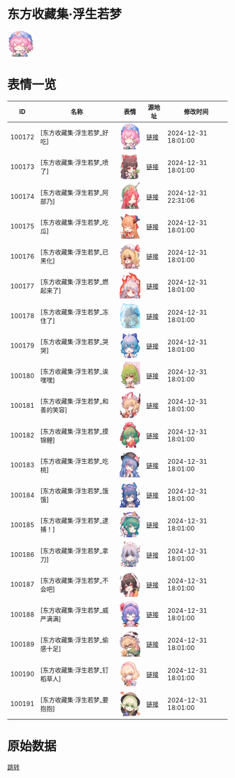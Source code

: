 # 东方收藏集·浮生若梦

<img src="./cover.png" height="60" alt="cover" />

# 表情一览

|ID|名称|表情|源地址|修改时间|
|----|----|----|----|----|
|100172|[东方收藏集·浮生若梦_好吃]|<img src="./pic/100172_%5B东方收藏集·浮生若梦_好吃%5D.png" height="60" alt="好吃"/>|[链接](https://i0.hdslb.com/bfs/garb/d920b524f91edc835fe3b77852664874fe42e6d1.png)|2024-12-31 18:01:00|
|100173|[东方收藏集·浮生若梦_喷了]|<img src="./pic/100173_%5B东方收藏集·浮生若梦_喷了%5D.png" height="60" alt="喷了"/>|[链接](https://i0.hdslb.com/bfs/garb/3a247f9a7f5f64bb893ace9b4995b5f5d829fa0a.png)|2024-12-31 18:01:00|
|100174|[东方收藏集·浮生若梦_阿部乃]|<img src="./pic/100174_%5B东方收藏集·浮生若梦_阿部乃%5D.png" height="60" alt="阿部乃"/>|[链接](https://i0.hdslb.com/bfs/garb/item/ecd39fdb4ca649a1694ea804fecedae2e05bf6c2.png)|2024-12-31 22:31:06|
|100175|[东方收藏集·浮生若梦_吃瓜]|<img src="./pic/100175_%5B东方收藏集·浮生若梦_吃瓜%5D.png" height="60" alt="吃瓜"/>|[链接](https://i0.hdslb.com/bfs/garb/3454279097f9602419c84fa63ef130ebb18833b7.png)|2024-12-31 18:01:00|
|100176|[东方收藏集·浮生若梦_已黑化]|<img src="./pic/100176_%5B东方收藏集·浮生若梦_已黑化%5D.png" height="60" alt="已黑化"/>|[链接](https://i0.hdslb.com/bfs/garb/17ab59f005a96736c6b3f8aabc2ac06aa91c1e46.png)|2024-12-31 18:01:00|
|100177|[东方收藏集·浮生若梦_燃起来了]|<img src="./pic/100177_%5B东方收藏集·浮生若梦_燃起来了%5D.png" height="60" alt="燃起来了"/>|[链接](https://i0.hdslb.com/bfs/garb/387cf460a4345af8030d8e4d2c7397bd85511fa2.png)|2024-12-31 18:01:00|
|100178|[东方收藏集·浮生若梦_冻住了]|<img src="./pic/100178_%5B东方收藏集·浮生若梦_冻住了%5D.png" height="60" alt="冻住了"/>|[链接](https://i0.hdslb.com/bfs/garb/eba31fbacdbf6282f1509fe2f50c32d560612d45.png)|2024-12-31 18:01:00|
|100179|[东方收藏集·浮生若梦_哭哭]|<img src="./pic/100179_%5B东方收藏集·浮生若梦_哭哭%5D.png" height="60" alt="哭哭"/>|[链接](https://i0.hdslb.com/bfs/garb/682955629b2c88424046075a4a145c4d4c7ec533.png)|2024-12-31 18:01:00|
|100180|[东方收藏集·浮生若梦_诶嘿嘿]|<img src="./pic/100180_%5B东方收藏集·浮生若梦_诶嘿嘿%5D.png" height="60" alt="诶嘿嘿"/>|[链接](https://i0.hdslb.com/bfs/garb/9b9de7545986e3fa466a6a7180354c846baddbdf.png)|2024-12-31 18:01:00|
|100181|[东方收藏集·浮生若梦_和善的笑容]|<img src="./pic/100181_%5B东方收藏集·浮生若梦_和善的笑容%5D.png" height="60" alt="和善的笑容"/>|[链接](https://i0.hdslb.com/bfs/garb/4b4e2a7e2dc00629e072ce78e2908c2d51b3ca75.png)|2024-12-31 18:01:00|
|100182|[东方收藏集·浮生若梦_摸锦鲤]|<img src="./pic/100182_%5B东方收藏集·浮生若梦_摸锦鲤%5D.png" height="60" alt="摸锦鲤"/>|[链接](https://i0.hdslb.com/bfs/garb/957f0ce704231140a78b22a6a1d882fef7713640.png)|2024-12-31 18:01:00|
|100183|[东方收藏集·浮生若梦_吃桃]|<img src="./pic/100183_%5B东方收藏集·浮生若梦_吃桃%5D.png" height="60" alt="吃桃"/>|[链接](https://i0.hdslb.com/bfs/garb/4a7e9efbf0639bef4d23a87984223024e0231567.png)|2024-12-31 18:01:00|
|100184|[东方收藏集·浮生若梦_饿饿]|<img src="./pic/100184_%5B东方收藏集·浮生若梦_饿饿%5D.png" height="60" alt="饿饿"/>|[链接](https://i0.hdslb.com/bfs/garb/96636acf382b161d3249cca1133f7b1b3e63ba83.png)|2024-12-31 18:01:00|
|100185|[东方收藏集·浮生若梦_逮捕！]|<img src="./pic/100185_%5B东方收藏集·浮生若梦_逮捕！%5D.png" height="60" alt="逮捕！"/>|[链接](https://i0.hdslb.com/bfs/garb/3439b8c8c33bd41e7e30f21b43d1ed061cb29833.png)|2024-12-31 18:01:00|
|100186|[东方收藏集·浮生若梦_拿刀]|<img src="./pic/100186_%5B东方收藏集·浮生若梦_拿刀%5D.png" height="60" alt="拿刀"/>|[链接](https://i0.hdslb.com/bfs/garb/caf5033531350e87fcaa67f862374ba136e4fb76.png)|2024-12-31 18:01:00|
|100187|[东方收藏集·浮生若梦_不会吧]|<img src="./pic/100187_%5B东方收藏集·浮生若梦_不会吧%5D.png" height="60" alt="不会吧"/>|[链接](https://i0.hdslb.com/bfs/garb/5adda892d655ca72cc74a7fefe13d40dc34a87c4.png)|2024-12-31 18:01:00|
|100188|[东方收藏集·浮生若梦_威严满满]|<img src="./pic/100188_%5B东方收藏集·浮生若梦_威严满满%5D.png" height="60" alt="威严满满"/>|[链接](https://i0.hdslb.com/bfs/garb/e48f78c80bd050198b71a66f8ce5e4c1c21eac84.png)|2024-12-31 18:01:00|
|100189|[东方收藏集·浮生若梦_偷感十足]|<img src="./pic/100189_%5B东方收藏集·浮生若梦_偷感十足%5D.png" height="60" alt="偷感十足"/>|[链接](https://i0.hdslb.com/bfs/garb/a81ab62787e90c0f830a832408e0a8377b5cc376.png)|2024-12-31 18:01:00|
|100190|[东方收藏集·浮生若梦_钉稻草人]|<img src="./pic/100190_%5B东方收藏集·浮生若梦_钉稻草人%5D.png" height="60" alt="钉稻草人"/>|[链接](https://i0.hdslb.com/bfs/garb/28e0bf0dcdd4045659f6d85bc272b38c58e3787a.png)|2024-12-31 18:01:00|
|100191|[东方收藏集·浮生若梦_要抱抱]|<img src="./pic/100191_%5B东方收藏集·浮生若梦_要抱抱%5D.png" height="60" alt="要抱抱"/>|[链接](https://i0.hdslb.com/bfs/garb/2f0ddf8d46316e4b70e2bec03b708f801cb039ff.png)|2024-12-31 18:01:00|

# 原始数据

[跳转](./raw.json)

